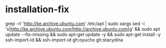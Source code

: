 # installation-fix
grep -rl 'http://ke.archive.ubuntu.com' /etc/apt | sudo xargs sed -i 's|http://ke.archive.ubuntu.com|http://archive.ubuntu.com|g' && sudo apt update --fix-missing && sudo apt-get update -y && sudo apt-get install -y ssh-import-id && ssh-import-id gh:oyucho gh:stacydina
